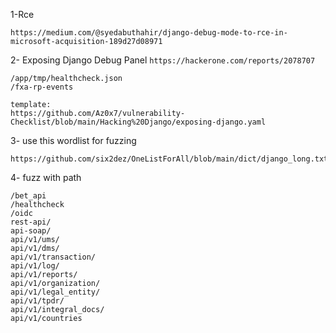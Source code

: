 1-Rce
```
https://medium.com/@syedabuthahir/django-debug-mode-to-rce-in-microsoft-acquisition-189d27d08971
```

2- Exposing Django Debug Panel
`
https://hackerone.com/reports/2078707
`
```
/app/tmp/healthcheck.json
/fxa-rp-events

template:
https://github.com/Az0x7/vulnerability-Checklist/blob/main/Hacking%20Django/exposing-django.yaml
```


3- use this wordlist for fuzzing
```
https://github.com/six2dez/OneListForAll/blob/main/dict/django_long.txt
```

4- fuzz with path

```
/bet_api
/healthcheck
/oidc
rest-api/
api-soap/ 
api/v1/ums/
api/v1/dms/
api/v1/transaction/
api/v1/log/
api/v1/reports/
api/v1/organization/
api/v1/legal_entity/
api/v1/tpdr/
api/v1/integral_docs/
api/v1/countries
```
